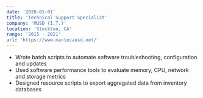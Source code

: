 ```yaml
---
date: '2020-01-01'
title: 'Technical Support Specialist'
company: 'MUSD (I.T.)'
location: 'Stockton, CA'
range: '2015 - 2021'
url: 'https://www.mantecausd.net/'
---
```


- Wrote batch scripts to automate software troubleshooting, configuration and updates
- Used software performance tools to evaluate memory, CPU, network and storage metrics
- Designed resource scripts to export aggregated data from inventory databases
